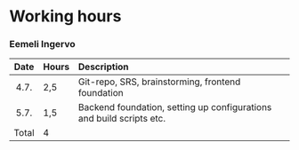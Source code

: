 # Working hours
### Eemeli Ingervo

| Date | Hours | Description |
| :----: | :----- | :----- |
| 4.7. | 2,5 | Git-repo, SRS, brainstorming, frontend foundation |
| 5.7. | 1,5 | Backend foundation, setting up configurations and build scripts etc. |
| Total | 4 | |

